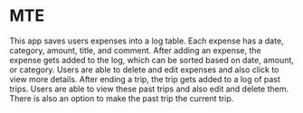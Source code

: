 # MTE
This app saves users expenses into a log table. Each expense has a date, category, amount, title, and comment. After adding an expense, the expense gets added to the log, which can be sorted based on date, amount, or category. Users are able to delete and edit expenses and also click to view more details. After ending a trip, the trip gets added to a log of past trips. Users are able to view these past trips and also edit and delete them. There is also an option to make the past trip the current trip.
